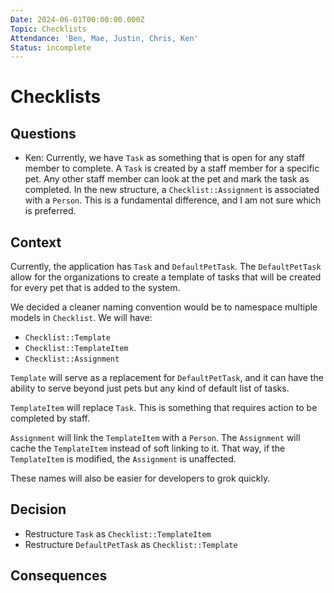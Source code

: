 ```yaml
---
Date: 2024-06-01T00:00:00.000Z
Topic: Checklists
Attendance: 'Ben, Mae, Justin, Chris, Ken'
Status: incomplete
---
```

# Checklists

## Questions

- Ken: Currently, we have `Task` as something that is open for any staff member to complete. A `Task` is created by a staff member for a specific pet. Any other staff member can look at the pet and mark the task as completed. In the new structure, a `Checklist::Assignment` is associated with a `Person`. This is a fundamental difference, and I am not sure which is preferred.

## Context

Currently, the application has `Task` and `DefaultPetTask`. The `DefaultPetTask` allow for the organizations to create a template of tasks that will be created for every pet that is added to the system.

We decided a cleaner naming convention would be to namespace multiple models in `Checklist`. We will have:

- `Checklist::Template`
- `Checklist::TemplateItem`
- `Checklist::Assignment`

`Template` will serve as a replacement for `DefaultPetTask`, and it can have the ability to serve beyond just pets but any kind of default list of tasks.

`TemplateItem` will replace `Task`. This is something that requires action to be completed by staff.

`Assignment` will link the `TemplateItem` with a `Person`. The `Assignment` will cache the `TemplateItem` instead of soft linking to it. That way, if the `TemplateItem` is modified, the `Assignment` is unaffected.

These names will also be easier for developers to grok quickly.

## Decision

- Restructure `Task` as `Checklist::TemplateItem`
- Restructure `DefaultPetTask` as `Checklist::Template`

## Consequences

